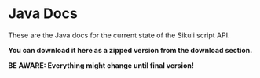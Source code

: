 Java Docs
=========

These are the Java docs for the current state of the Sikuli script API.

**You can download it here as a zipped version from the download section.**

**BE AWARE: Everything might change until final version!**